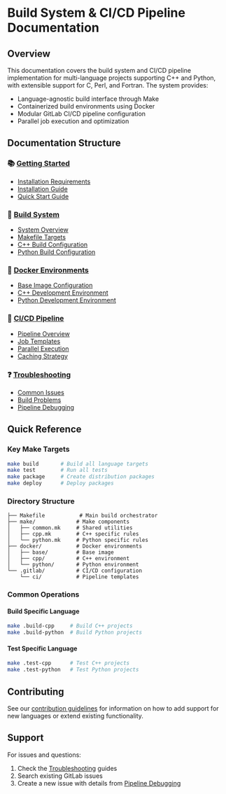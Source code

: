 # Build System & CI/CD Pipeline Documentation

## Overview

This documentation covers the build system and CI/CD pipeline implementation for multi-language projects supporting C++ and Python, with extensible support for C, Perl, and Fortran. The system provides:

- Language-agnostic build interface through Make
- Containerized build environments using Docker
- Modular GitLab CI/CD pipeline configuration
- Parallel job execution and optimization

## Documentation Structure

### 📚 [Getting Started](getting-started/)
- [Installation Requirements](getting-started/requirements.md)
- [Installation Guide](getting-started/installation.md)
- [Quick Start Guide](getting-started/quickstart.md)

### 🔧 [Build System](build-system/)
- [System Overview](build-system/overview.md)
- [Makefile Targets](build-system/makefile-targets.md)
- [C++ Build Configuration](build-system/cpp-builds.md)
- [Python Build Configuration](build-system/python-builds.md)

### 🐳 [Docker Environments](docker/)
- [Base Image Configuration](docker/base-image.md)
- [C++ Development Environment](docker/cpp-environment.md)
- [Python Development Environment](docker/python-environment.md)

### 🔄 [CI/CD Pipeline](ci-cd/)
- [Pipeline Overview](ci-cd/pipeline-overview.md)
- [Job Templates](ci-cd/job-templates.md)
- [Parallel Execution](ci-cd/parallel-execution.md)
- [Caching Strategy](ci-cd/caching-strategy.md)

### ❓ [Troubleshooting](troubleshooting/)
- [Common Issues](troubleshooting/common-issues.md)
- [Build Problems](troubleshooting/build-problems.md)
- [Pipeline Debugging](troubleshooting/pipeline-debugging.md)

## Quick Reference

### Key Make Targets
```bash
make build       # Build all language targets
make test        # Run all tests
make package     # Create distribution packages
make deploy      # Deploy packages
```

### Directory Structure
```
├── Makefile           # Main build orchestrator
├── make/             # Make components
│   ├── common.mk     # Shared utilities
│   ├── cpp.mk        # C++ specific rules
│   └── python.mk     # Python specific rules
├── docker/           # Docker environments
│   ├── base/         # Base image
│   ├── cpp/          # C++ environment
│   └── python/       # Python environment
└── .gitlab/          # CI/CD configuration
    └── ci/           # Pipeline templates
```

### Common Operations

#### Build Specific Language
```bash
make .build-cpp     # Build C++ projects
make .build-python  # Build Python projects
```

#### Test Specific Language
```bash
make .test-cpp      # Test C++ projects
make .test-python   # Test Python projects
```

## Contributing

See our [contribution guidelines](getting-started/installation.md#contributing) for information on how to add support for new languages or extend existing functionality.

## Support

For issues and questions:
1. Check the [Troubleshooting](troubleshooting/) guides
2. Search existing GitLab issues
3. Create a new issue with details from [Pipeline Debugging](troubleshooting/pipeline-debugging.md)

